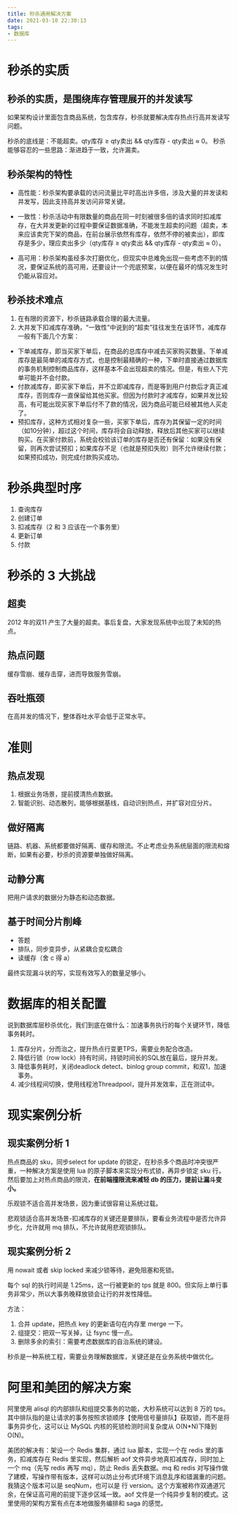 ```yaml
---
title: 秒杀通用解决方案
date: 2021-03-10 22:30:13
tags:
- 数据库
---
```

# 秒杀的实质

## 秒杀的实质，是围绕库存管理展开的并发读写

如果架构设计里面包含商品系统，包含库存，秒杀就要解决库存热点行高并发读写问题。

秒杀的底线是：不能超卖。qty库存 ≥ qty卖出 && qty库存 - qty卖出 ≈ 0。
秒杀能够容忍的一些思路：渐进趋于一致，允许漏卖。

## 秒杀架构的特性

- 高性能：秒杀架构要承载的访问流量比平时高出许多倍，涉及大量的并发读和并发写，因此支持高并发访问非常关键。

- 一致性：秒杀活动中有限数量的商品在同一时刻被很多倍的请求同时扣减库存，在大并发更新的过程中要保证数据准确，不能发生超卖的问题（超卖，本来应该卖完下架的商品，在前台展示依然有库存，依然不停的被卖出），即库存是多少，理应卖出多少（qty库存 ≥ qty卖出 && qty库存 - qty卖出 ≈ 0）。

- 高可用：秒杀架构虽经多次打磨优化，但现实中总难免出现一些考虑不到的情况，要保证系统的高可用，还要设计一个兜底预案，以便在最坏的情况发生时仍能从容应对。

## 秒杀技术难点

1. 在有限的资源下，秒杀链路承载合理的最大流量。
2. 大并发下扣减库存准确，“一致性”中说到的“超卖”往往发生在该环节，减库存一般有下面几个方案：

- 下单减库存，即当买家下单后，在商品的总库存中减去买家购买数量。下单减库存是最简单的减库存方式，也是控制最精确的一种，下单时直接通过数据库的事务机制控制商品库存，这样基本不会出现超卖的情况。但是，有些人下完单可能并不会付款。
- 付款减库存，即买家下单后，并不立即减库存，而是等到用户付款后才真正减库存，否则库存一直保留给其他买家。但因为付款时才减库存，如果并发比较高，有可能出现买家下单后付不了款的情况，因为商品可能已经被其他人买走了。
- 预扣库存，这种方式相对复杂一些，买家下单后，库存为其保留一定的时间（如10分钟），超过这个时间，库存将会自动释放，释放后其他买家可以继续购买。在买家付款前，系统会校验该订单的库存是否还有保留：如果没有保留，则再次尝试预扣；如果库存不足（也就是预扣失败）则不允许继续付款；如果预扣成功，则完成付款购买成功。



# 秒杀典型时序

1. 查询库存
2. 创建订单
3. 扣减库存（2 和 3 应该在一个事务里）
4. 更新订单
5. 付款

# 秒杀的 3 大挑战

## 超卖

2012 年的双11 产生了大量的超卖。事后复盘，大家发现系统中出现了未知的热点。

## 热点问题

缓存雪崩、缓存击穿，进而导致服务雪崩。

## 吞吐瓶颈

在高并发的情况下，整体吞吐水平会低于正常水平。

# 准则

## 热点发现

1. 根据业务场景，提前摸清热点数据。
2. 智能识别、动态散列，能够根据基线，自动识别热点，并扩容对应分片。

## 做好隔离

链路、机器、系统都要做好隔离、缓存和限流。不止考虑业务系统层面的限流和熔断，如果有必要，秒杀的资源要单独做好隔离。

## 动静分离

把用户请求的数据分为静态和动态数据。

## 基于时间分片削峰

- 答题
- 排队，同步变异步，从紧耦合变松耦合
- 读缓存（舍 c 得 a）

最终实现漏斗状的写，实现有效写入的数量足够小。

# 数据库的相关配置

说到数据库层秒杀优化，我们到底在做什么：加速事务执行的每个关键环节，降低事务耗时。

1. 库存分片，分而治之，提升热点行变更TPS，需要业务配合改造。
2. 降低行锁（row lock）持有时间，持锁时间长的SQL放在最后，提升并发。
3. 降低事务耗时，关闭deadlock detect、binlog group commit，和双1，加速事务。
4. 减少线程间切换，使用线程池Threadpool，提升并发效率，正在测试中。

# 现实案例分析

## 现实案例分析 1

热点商品的 sku，同步select for update 的锁定，在秒杀多个商品时冲突很严重，一种解决方案是使用 lua 的原子脚本来实现分布式锁，再异步锁定 sku 行，然后要加上对热点商品的限流，**在前端撞限流来减轻 db 的压力，提前让漏斗变小。**

乐观锁不适合高并发场景，因为重试很容易让系统过载。

悲观锁适合高并发场景-扣减库存的关键还是要排队，要看业务流程中是否允许异步化，允许就用 mq 排队，不允许就用悲观锁排队。

## 现实案例分析 2

用 nowait 或者 skip locked 来减少锁等待，避免阻塞和死锁。

每个 sql 的执行时间是 1.25ms，这一行被更新的 tps 就是 800。但实际上单行事务非常少，所以大事务晚释放锁会让行的并发性降低。

方法：

1. 合并 update，把热点 key 的更新语句在内存里 merge 一下。
2. 组提交：把双一写关掉，让 fsync 慢一点。
3. 删除多余的索引：需要考虑数据库的自治系统的建设。

秒杀是一种系统工程，需要业务理解数据库，关键还是在业务系统中做优化。

# 阿里和美团的解决方案

阿里使用 alisql 的内部排队和组提交事务的功能，大秒系统可以达到 8 万的 tps。其中排队指的是让请求的事务按照求锁顺序【使用信号量排队】获取锁，而不是将事务异步化，这可以让 MySQL 内核的死锁检测时间复杂度从 O(N*N)下降到 O(N)。

美团的解决有：架设一个 Redis 集群，通过 lua 脚本，实现一个在 redis 里的事务，扣减库存在 Redis 里实现，然后解析 aof 文件异步地真扣减库存，同时加上一个 mq（先写 redis 再写 mq），防止 Redis 丢失数据。mq 和 redis 对写操作做了建模，写操作带有版本，这样可以防止分布式环境下消息乱序和错漏重的问题。我猜这个版本可以是 seqNum，也可以是 行 version。这个方案被称作双通道冗余，在保证高可用的前提下逐步区域一致。aof 文件是一个纯异步复制的模式。这里使用的架构方案有点在本地做服务编排和 saga 的感觉。

